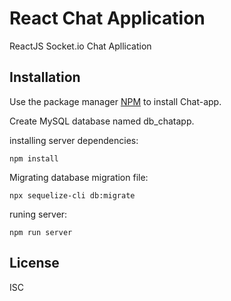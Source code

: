 # React Chat Application

ReactJS Socket.io Chat Apllication

## Installation

Use the package manager [NPM](https://nodejs.org/en/) to install Chat-app.

Create MySQL database named db_chatapp.

installing server dependencies:

```npm
npm install
```

Migrating database migration file:

```npm
npx sequelize-cli db:migrate
```

runing server:

```npm
npm run server
```

## License

ISC
